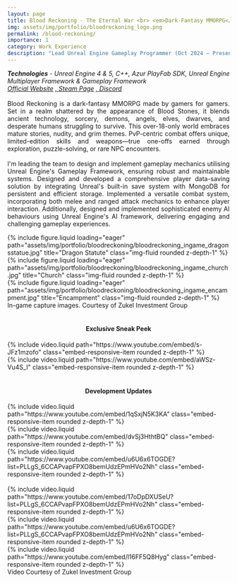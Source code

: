 ```yaml
---
layout: page
title: Blood Reckoning - The Eternal War <br> <em>Dark-Fantasy MMORPG</em>
img: assets/img/portfolio/bloodreckoning_logo.png
permalink: /blood-reckoning/
importance: 1
category: Work Experience
description: "Lead Unreal Engine Gameplay Programmer (Oct 2024 – Present) <br> Zukel Investment Group, USA (Remote)"
---
```


<p align="justify">
<em><strong>Technologies</strong> - Unreal Engine 4 & 5, C++, Azur PlayFab SDK, Unreal Engine Multiplayer Framework & Gameplay Framework</em><br>
<a href="https://bloodreckoning.com/" target="_blank"><em>Official Website</em></a>
<a href="https://store.steampowered.com/app/3349340/Blood_Reckoning_The_Eternal_War/" target="_blank"><em>, Steam Page</em></a>
<a href="https://discord.com/invite/zAeZ56szQd" target="_blank"><em>, Discord</em></a>
<br>
<br>
Blood Reckoning is a dark-fantasy MMORPG made by gamers for gamers. Set in a realm shattered by the appearance of Blood Stones, it blends ancient technology, sorcery, demons, angels, elves, dwarves, and desperate humans struggling to survive. This over-18-only world embraces mature stories, nudity, and grim themes. PvP-centric combat offers unique, limited-edition skills and weapons—true one-offs earned through exploration, puzzle-solving, or rare NPC encounters.
<br>
<br>
I'm leading the team to design and implement gameplay mechanics utilising Unreal Engine's Gameplay Framework, ensuring robust and maintainable systems. Designed and developed a comprehensive player data-saving solution by integrating Unreal's built-in save system with MongoDB for persistent and efficient storage. Implemented a versatile combat system, incorporating both melee and ranged attack mechanics to enhance player interaction. Additionally, designed and implemented sophisticated enemy AI behaviours using Unreal Engine's AI framework, delivering engaging and challenging gameplay experiences.
</p>

<div class="row">
    <div class="col-sm mt-3 mt-md-0">
        {% include figure.liquid loading="eager" path="assets/img/portfolio/bloodreckoning/bloodreckoning_ingame_dragonsstatue.jpg" title="Dragon Statute" class="img-fluid rounded z-depth-1" %}
    </div>
    <div class="col-sm mt-3 mt-md-0">
        {% include figure.liquid loading="eager" path="assets/img/portfolio/bloodreckoning/bloodreckoning_ingame_church.jpg" title="Church" class="img-fluid rounded z-depth-1" %}
    </div>
    <div class="col-sm mt-3 mt-md-0">
        {% include figure.liquid loading="eager" path="assets/img/portfolio/bloodreckoning/bloodreckoning_ingame_encampment.jpg" title="Encampment" class="img-fluid rounded z-depth-1" %}
    </div>
</div>
<div class="caption">In-game capture images. Courtesy of Zukel Investment Group 
</div>
<br>

<h4 align="center">Exclusive Sneak Peek</h4>

<div class="container-fluid p-0 m-0">
  <div class="row no-gutters">
    <div class="col-md-6 p-2">
      <div class="embed-responsive embed-responsive-16by9">
        {% include video.liquid path="https://www.youtube.com/embed/s-JFz1mzofo" class="embed-responsive-item rounded z-depth-1" %}
      </div>
    </div>
    <div class="col-md-6 p-2">
      <div class="embed-responsive embed-responsive-16by9">
        {% include video.liquid path="https://www.youtube.com/embed/aWSz-Vu4S_I" class="embed-responsive-item rounded z-depth-1" %}
      </div>
    </div>
  </div>
</div>
<br>

<h4 align="center">Development Updates</h4>
<div class="container-fluid p-0 m-0">
  <div class="row no-gutters">
    <div class="col-md-4 p-2">
      <div class="embed-responsive embed-responsive-16by9">
        {% include video.liquid path="https://www.youtube.com/embed/1qSxjN5K3KA" class="embed-responsive-item rounded z-depth-1" %}
      </div>
    </div>
    <div class="col-md-4 p-2">
      <div class="embed-responsive embed-responsive-16by9">
        {% include video.liquid path="https://www.youtube.com/embed/dvSj3HthtBQ" class="embed-responsive-item rounded z-depth-1" %}
      </div>
    </div>
    <div class="col-md-4 p-2">
      <div class="embed-responsive embed-responsive-16by9">
        {% include video.liquid path="https://www.youtube.com/embed/u6U6x6TOGDE?list=PLLgS_6CCAPvapFPXO8bemUdzEPmHVo2Nh" class="embed-responsive-item rounded z-depth-1" %}
      </div>
    </div>
  </div>
</div>
<br>
<div class="container-fluid p-0 m-0">
  <div class="row no-gutters">
    <div class="col-md-4 p-2">
      <div class="embed-responsive embed-responsive-16by9">
        {% include video.liquid path="https://www.youtube.com/embed/17oDpDXUSeU?list=PLLgS_6CCAPvapFPXO8bemUdzEPmHVo2Nh" class="embed-responsive-item rounded z-depth-1" %}
      </div>
    </div>
    <div class="col-md-4 p-2">
      <div class="embed-responsive embed-responsive-16by9">
        {% include video.liquid path="https://www.youtube.com/embed/u6U6x6TOGDE?list=PLLgS_6CCAPvapFPXO8bemUdzEPmHVo2Nh" class="embed-responsive-item rounded z-depth-1" %}
      </div>
    </div>
    <div class="col-md-4 p-2">
      <div class="embed-responsive embed-responsive-16by9">
        {% include video.liquid path="https://www.youtube.com/embed/l16FF5Q8Hyg" class="embed-responsive-item rounded z-depth-1" %}
      </div>
    </div>
  </div>
</div>

<div class="caption">Video Courtesy of Zukel Investment Group</div>